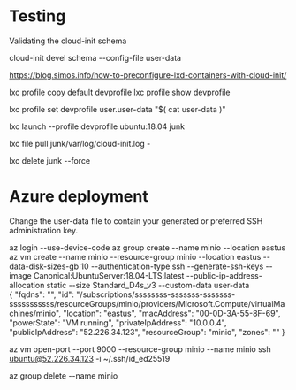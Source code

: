 # Testing

Validating the cloud-init schema

cloud-init devel schema --config-file user-data


https://blog.simos.info/how-to-preconfigure-lxd-containers-with-cloud-init/

lxc profile copy default devprofile
lxc profile show devprofile

lxc profile set devprofile user.user-data "$( cat user-data )"

lxc launch --profile devprofile ubuntu:18.04 junk

lxc file pull junk/var/log/cloud-init.log -

lxc delete junk --force

# Azure deployment

Change the user-data file to contain your generated or preferred SSH administration key.

az login --use-device-code
az group create --name minio --location eastus
az vm create --name minio --resource-group minio --location eastus --data-disk-sizes-gb 10 --authentication-type ssh --generate-ssh-keys --image Canonical:UbuntuServer:18.04-LTS:latest --public-ip-address-allocation static --size Standard_D4s_v3 --custom-data user-data                            
{
  "fqdns": "",
  "id": "/subscriptions/ssssssss-sssssss-sssssss-sssssssssss/resourceGroups/minio/providers/Microsoft.Compute/virtualMachines/minio",
  "location": "eastus",
  "macAddress": "00-0D-3A-55-8F-69",
  "powerState": "VM running",
  "privateIpAddress": "10.0.0.4",
  "publicIpAddress": "52.226.34.123",
  "resourceGroup": "minio",
  "zones": ""
}

az vm open-port --port 9000 --resource-group minio --name minio
ssh ubuntu@52.226.34.123 -i ~/.ssh/id_ed25519

az group delete --name minio
